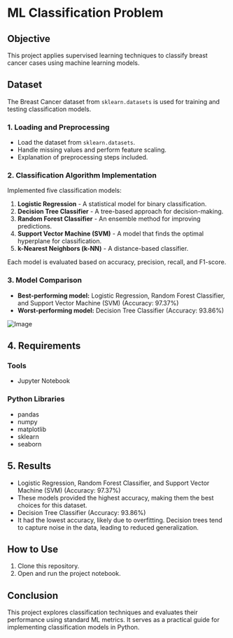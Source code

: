 # ML Classification Problem

## Objective
This project applies supervised learning techniques to classify breast cancer cases using machine learning models.

## Dataset
The Breast Cancer dataset from `sklearn.datasets` is used for training and testing classification models.

### 1. Loading and Preprocessing
- Load the dataset from `sklearn.datasets`.
- Handle missing values and perform feature scaling.
- Explanation of preprocessing steps included.

### 2. Classification Algorithm Implementation
Implemented five classification models:
1. **Logistic Regression** - A statistical model for binary classification.
2. **Decision Tree Classifier** - A tree-based approach for decision-making.
3. **Random Forest Classifier** - An ensemble method for improving predictions.
4. **Support Vector Machine (SVM)** - A model that finds the optimal hyperplane for classification.
5. **k-Nearest Neighbors (k-NN)** - A distance-based classifier.

Each model is evaluated based on accuracy, precision, recall, and F1-score.

### 3. Model Comparison
- **Best-performing model:**  Logistic Regression, Random Forest Classifier, and Support Vector Machine (SVM) (Accuracy: 97.37%)
- **Worst-performing model:** Decision Tree Classifier (Accuracy: 93.86%)

![Image](https://github.com/user-attachments/assets/72139767-fd81-49ef-92cb-95530b3d216a)


## 4. Requirements

### Tools
- Jupyter Notebook 

### Python Libraries
- pandas
- numpy
- matplotlib
- sklearn
- seaborn

## 5. Results
* Logistic Regression, Random Forest Classifier, and Support Vector Machine (SVM) (Accuracy: 97.37%)
* These models provided the highest accuracy, making them the best choices for this dataset.
* Decision Tree Classifier (Accuracy: 93.86%)
* It had the lowest accuracy, likely due to overfitting. Decision trees tend to capture noise in the data, leading to reduced generalization.

## How to Use
1. Clone this repository.
2. Open and run the project notebook.

## Conclusion
This project explores classification techniques and evaluates their performance using standard ML metrics. It serves as a practical guide for implementing classification models in Python.
